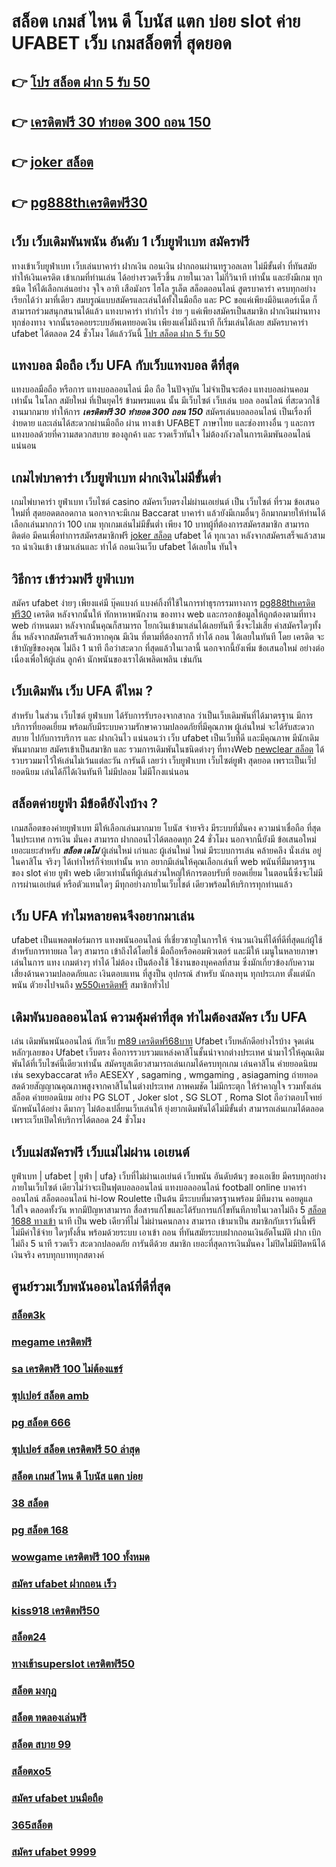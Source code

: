 # สล็อต เกมส์ ไหน ดี โบนัส แตก บ่อย   slot  ค่าย  UFABET  เว็บ  เกมสล็อตที่ สุดยอด

## 👉 [โปร สล็อต ฝาก 5 รับ 50](https://mabet.net/register/)
## 👉 [เครดิตฟรี 30 ทำยอด 300 ถอน 150](https://mabet.net/pg-slot-credit-free/)
## 👉 [joker สล็อต](https://member.mabet.net/?action=login)
## 👉 [pg888thเครดิตฟรี30](https://mabet.net/)

## เว็บ เว็บเดิมพันพนัน อันดับ 1  เว็บยูฟ่าเบท สมัครฟรี

ทางเข้าเว็บยูฟ่าเบท  เว็บเล่นบาคาร่า ฝากเงิน ถอนเงิน  ฝากถอนผ่านทรูวอลเลท ไม่มีขั้นต่ำ ที่ทันสมัย ทำให้เงินเครดิต เข้าเกมที่ท่านเล่น ได้อย่างรวดเร็วขึ้น ภายในเวลา ไม่กี่วินาที  เท่านั้น และยังมีเกม ทุกชนิด ให้ได้เลือกเล่นอย่าง จุใจ  อาทิ เสือมังกร ไฮโล รูเล็ต สล็อตออนไลน์ สูตรบาคาร่า ครบทุกอย่าง เรียกได้ว่า มาที่เดียว  สมบรูณ์แบบสมัครและเล่นได้ทั้งในมือถือ และ PC ขอแค่เพียงมีอินเตอร์เน็ต ก็สามารถร่วมสนุกสนานได้แล้ว แทงบาคาร่า  ทำกำไร ง่าย ๆ แค่เพียงสมัครเป็นสมาชิก ฝากเงินผ่านทางทุกช่องทาง จากนั้นรอคอยระบบอัพเดทยอดเงิน เพียงแค่ไม่ถึงนาที ก็เริ่มเล่นได้เลย สมัครบาคาร่า ufabet ได้ตลอด 24 ชั่วโมง ได้แล้ววันนี้ [โปร สล็อต ฝาก 5 รับ 50](https://mabet.net/pg-slot-credit-free/) 


##  แทงบอล มือถือ  เว็บ UFA  กับเว็บแทงบอล ดีที่สุด

แทงบอลมือถือ หรือการ แทงบอลออนไลน์ มือ ถือ ในปัจจุบัน ไม่จำเป็นจะต้อง แทงบอลผ่านคอม เท่านั้น ในโลก สมัยใหม่  ที่เป็นยุคไร้ ข้ามพรมแดน  นั้น มีเว็บไซต์ เว็บเล่น บอล ออนไลน์ ที่สะดวกใช้งานมากมาย ทำให้การ ***เครดิตฟรี 30 ทำยอด 300 ถอน 150*** สมัครเล่นบอลออนไลน์ เป็นเรื่องที่ง่ายดาย และเล่นได้สะดวกผ่านมือถือ ผ่าน  ทางเข้า UFABET ภาษาไทย และช่องทางอื่น ๆ  และการแทงบอลด้วยที่ความสดวกสบาย ของลูกค้า และ รวดเร็วทันใจ ไม่ต้องกังวลในการเดิมพันออนไลน์แน่นอน

##  เกมไพ่บาคาร่า  เว็บยูฟ่าเบท ฝากเงินไม่มีขั้นต่ำ

 เกมไพ่บาคาร่า   ยูฟ่าเบท   เว็บไซต์  casino สมัครเว็บตรงไม่ผ่านเอเย่นต์   เป็น เว็บไซต์ ที่รวม ข้อเสนอใหม่ที่  สุดยอดตลอดกาล นอกจากจะมีเกม  Baccarat บาคาร่า  แล้วยังมีเกมอื่นๆ อีกมากมายให้ท่านได้เลือกเล่นมากกว่า 100 เกม ทุกเกมเล่นไม่มีขั้นต่ำ เพียง 10 บาทผู้ที่ต้องการสมัครสมาชิก สามารถ ติดต่อ  มีคนเพื่อทำการสมัครสมาชิกฟรี [joker สล็อต](https://mabet.net/) ufabet ได้ ทุกเวลา  หลังจากสมัครเสร็จแล้วสามรถ นำเงินเข้า เข้ามาเล่นและ  ทำได้  ถอนเงินเว็บ ufabet ได้เลยใน ทันใจ

## วิธีการ เข้าร่วมฟรี  ยูฟ่าเบท  

สมัคร ufabet  ง่ายๆ  เพียงแค่มี  บุ๊คแบงก์ แบงค์กิ้งที่ใช้ในการทำธุรกรรมทางการ [pg888thเครดิตฟรี30](https://member.mabet.net/?action=login) เครดิต หลังจากนั้นให้ ทักหาหาพนักงาน ของทาง  web  และกรอกข้อมูลให้ถูกต้องตามที่ทาง web กำหนดมา หลังจากนั้นคุณก็สามารถ  โยกเงินเข้ามาเล่นได้เลยทันที ซึ่งจะไม่เสีย ค่าสมัครใดๆทั้งสิ้น หลังจากสมัครเสร็จแล้วหากคุณ มีเงิน ที่ตามที่ต้องการก็ ทำได้ ถอน ได้เลยในทันที โดย เครดิต จะเข้าบัญชีของคุณ  ไม่ถึง  1 นาที ถือว่าสะดวก ที่สุดแล้วในเวลานี้  นอกจากนี้ยังเพิ่ม ข้อเสนอใหม่ อย่างต่อเนื่องเพื่อให้ผู้เล่น ลูกค้า นักพนันของเราได้เพลิดเพลิน เช่นกัน

## เว็บเดิมพัน เว็บ UFA ดีไหม ?

สำหรับ ในส่วน  เว็บไซต์ ยูฟ่าเบท  ได้รับการรับรองจากสากล ว่าเป็นเว็บเดิมพันที่ได้มาตรฐาน  มีการบริการที่ยอดเยี่ยม พร้อมกับมีระบบความรักษาความปลอดภัยที่มีคุณภาพ  ผู้เล่นใหม่  จะได้รับสะดวกสบาย   ไปกับการบริการ  และ ฝากเงินไว แน่นอนว่า เว็บ  ufabet  เป็นเว็บที่ดี  และมีคุณภาพ  มีนักเดิมพันมากมาย  สมัครเข้าเป็นสมาชิก  และ รวมการเดิมพันในชนิดต่างๆ ที่ทางWeb [newclear สล็อต](https://bio.link/tisawago) ได้รวบรวมมาไว้ให้เล่นไม่เว้นแต่ละวัน การันตี เลยว่า  เว็บยูฟ่าเบท เว็บไซต์ยูฟ่า  สุดยอด  เพราะเป็นเว็ปยอดนิยม เล่นได้ก็ได้เงินทันที ไม่มีปลอม ไม่มีโกงแน่นอน

## สล็อตค่ายยูฟ่า มีข้อดียังไงบ้าง ?
 เกมสล็อตของค่ายยูฟ่าเบท  มีให้เลือกเล่นมากมาย โบนัส  จ่ายจริง มีระบบที่มั่นคง  ความน่าเชื่อถือ ที่สุดในประเทศ การเงิน มั่นคง สามารถ  ฝากถอนไวได้ตลอดทุก 24 ชั่วโมง นอกจากนี้ยังมี ข้อเสนอใหม่ เยอะแยะสำหรับ ***สล็อต เดโม่*** ผู้เล่นใหม่ เก่าและ ผู้เล่นใหม่ ใหม่ มีระบบการเล่น  คล้ายคลึง  นั่งเล่น อยู่ในคาสิโน  จริงๆ ได้เท่าไหร่ก็จ่ายเท่านั้น หาก อยากมีเล่นให้คุณเลือกเล่นที่ web พนันที่มีมาตรฐานของ slot ค่าย ยูฟ่า  web เดียวเท่านั้นที่ผู้เล่นส่วนใหญ่ให้การตอบรับที่ ยอดเยี่ยม ในตอนนี้ซึ่งจะไม่มีการผ่านเอเย่นต์ หรือตัวแทนใดๆ มีทุกอย่างภายในเว็บไชต์ เดียวพร้อมให้บริการทุกท่านแล้ว

## เว็บ UFA ทำไมหลายคนจึงอยากมาเล่น

ufabet  เป็นแพลตฟอร์มการ แทงพนันออนไลน์ ที่เชี่ยวชาญในการให้ จำนวนเงินที่ได้ที่ดีที่สุดแก่ผู้ใช้ สำหรับการทายผล ใดๆ สามารถ เข้าถึงได้โดยใช้  มือถือหรือคอมพิวเตอร์ และมีให้  เมนูในหลายภาษาเล่นในการ  แทง เกมต่างๆ  ทำได้  ไม่ต้อง เป็นต้องใช้ ใช้งานของบุคคลที่สาม ซึ่งมักเกี่ยวข้องกับความเสี่ยงด้านความปลอดภัยและ  เงินตอบแทน ที่สูงป็น อุปกรณ์ สำหรับ  นักลงทุน ทุกประเภท ตั้งแต่นักพนัน ตัวยงไปจนถึง [w550เครดิตฟรี](https://mabet.net/credit-free-50/) สมาชิกทั่วไป


##  เดิมพันบอลออนไลน์ ความคุ้มค่าที่สุด ทำไมต้องสมัคร เว็บ UFA 

เล่น เดิมพันพนันออนไลน์ กับเว็บ  [m89 เครดิตฟรี68บาท](https://mabet.net/credit-free-new/)  Ufabet เว็บหลักดีอย่างไรบ้าง จุดเด่นหลักๆเลยของ Ufabet เว็บตรง  คือการรวบรวมแหล่งคาสิโนชั้นนำจากต่างประเทศ นำมาไว้ให้คุณเดิมพันได้ที่เว็บไซค์นี้เดียวเท่านั้น สมัครยูสเดียวสามารถเล่นเกมได้ครบทุกเกม เล่นคาสิโน ค่ายยอดนิยม  เช่น  sexybaccarat หรือ AESEXY , sagaming , wmgaming , asiagaming ถ่ายทอดสดด้วยสัญญาณคุณภาพสูงจากคาสิโนในต่างประเทศ ภาพคมชัด ไม่มีกระตุก   ให้รำคาญใจ  รวมทั้งเล่นสล็อต ค่ายยอดนิยม  อย่าง PG SLOT , Joker slot , SG SLOT , Roma Slot ถือว่าตอบโจทย์นักพนันได้อย่าง ดีมากๆ ไม่ต้องเปลี่ยนเว็บเล่นให้ ยุ่งยากเดิมพันได้ไม่มีขั้นต่ำ สามารถเล่นเกมได้ตลอดเพราะเว็บเปิดให้บริการได้ตลอด 24 ชั่วโมง


##  เว็บแม่สมัครฟรี  เว็บแม่ไม่ผ่าน เอเยนต์

ยูฟ่าเบท | ufabet | ยูฟ่า | ufa} เว็บที่ไม่ผ่านเอเย่นต์   เว็บพนัน  อันดับต้นๆ  ของเอเชีย มีครบทุกอย่างภายในเว็บไซต์ เดียวไม่ว่าจะเป็นฟุตบอลออนไลน์ แทงบอลออนไลน์ football online บาคาร่าออนไลน์    สล็อตออนไลน์   hi-low    Roulette   เป็นต้น มีระบบที่มาตรฐานพร้อม มีทีมงาน คอยดูแลใส่ใจ ตลอดทั้งวัน  หากมีปัญหาสามารถ  สื่อสารแก้ไขและได้รับการแก้ไขทันทีภายในเวลาไม่ถึง 5 [สล็อต 1688 ทางเข้า](https://mabet.net/20-free-100/) นาที เป็น web เดียวที่ไม่ ไม่ผ่านคนกลาง  สามารถ เข้ามาเป็น สมาชิกกับเราวันนี้ฟรีไม่มีค่าใช้จ่าย ใดๆทั้งสิ้น พร้อมด้วยระบบ เอาเข้า ถอน ที่ทันสมัยระบบฝากถอนเงินอัตโนมัติ  ฝาก   เบิก ไม่ถึง 5 นาที รวดเร็ว สะดวกปลอดภัย การันตีด้วย สมาชิก เยอะที่สุดการเงินมั่นคง  ไม่ปิดไม่มีปิดหนีได้เงินจริง ครบทุกบาททุกสตางค์


## ศูนย์รวมเว็บพนันออนไลน์ที่ดีที่สุด

### [สล็อต3k](https://atom.io/themes/MABET.net%20โบนัสเยอะที่สุด%20เครดิตฟรี%2050%20แค่สมัครล่าสุด2021%20ฟรี%20008%20สล็อต%20ฝาก%2020%20รับ%20100%20แตกหนัก)
### [megame เครดิตฟรี](https://atom.io/themes/MABET.net%20โบนัสเยอะที่สุด%20สล็อต%20ฝาก%2010%20รับ%20100%20ล่าสุด%202021%20008%20สล็อต%20ฝาก%2020%20รับ%20100%20แตกหนัก)
### [sa เครดิตฟรี 100 ไม่ต้องแชร์](https://atom.io/themes/MABET.net%20โบนัสเยอะที่สุด%20สล็อต777คาสิโนออนไลน์%20008%20สล็อต%20ฝาก%2020%20รับ%20100%20แตกหนัก)
### [ซุปเปอร์ สล็อต amb](https://atom.io/themes/MABET.net%20โบนัสเยอะที่สุด%20เครดิตฟรี%2050%20ทํา%20ยอด%20300%20ถอน%20300%20ล่าสุด%20008%20สล็อต%20ฝาก%2020%20รับ%20100%20แตกหนัก)
### [pg สล็อต 666](https://atom.io/themes/MABET.net%20โบนัสเยอะที่สุด%20zuma789%20เครดิตฟรี%20008%20สล็อต%20ฝาก%2020%20รับ%20100%20แตกหนัก)
### [ซุปเปอร์ สล็อต เครดิตฟรี 50 ล่าสุด](https://atom.io/themes/MABET.net%20โบนัสเยอะที่สุด%20สล็อต%20ถอน%20เข้า%20วอ%20เลท%20ไม่มี%20ขั้นต่ำ%20008%20สล็อต%20ฝาก%2020%20รับ%20100%20แตกหนัก)
### [สล็อต เกมส์ ไหน ดี โบนัส แตก บ่อย](https://atom.io/themes/MABET.net%20โบนัสเยอะที่สุด%20เครดิตฟรี%20100%20แค่%20โหลด%20แอ%20ป%20008%20สล็อต%20ฝาก%2020%20รับ%20100%20แตกหนัก)
### [38 สล็อต](https://atom.io/themes/MABET.net%20โบนัสเยอะที่สุด%20เว็บ%20สล็อต%20ตรงจากต่างประเทศ%20008%20สล็อต%20ฝาก%2020%20รับ%20100%20แตกหนัก)
### [pg สล็อต 168](https://atom.io/themes/MABET.net%20โบนัสเยอะที่สุด%20ae%20slot%20เครดิตฟรี%2050%20008%20สล็อต%20ฝาก%2020%20รับ%20100%20แตกหนัก)
### [wowgame เครดิตฟรี 100 ทั้งหมด](https://atom.io/themes/MABET.net%20โบนัสเยอะที่สุด%20b2y%20เครดิตฟรี%202021%20008%20สล็อต%20ฝาก%2020%20รับ%20100%20แตกหนัก)
### [สมัคร ufabet ฝากถอน เร็ว](https://atom.io/themes/MABET.net%20โบนัสเยอะที่สุด%20bet%20สล็อต%20008%20สล็อต%20ฝาก%2020%20รับ%20100%20แตกหนัก)
### [kiss918 เครดิตฟรี50](https://atom.io/themes/MABET.net%20โบนัสเยอะที่สุด%20win888%20เครดิตฟรี%20008%20สล็อต%20ฝาก%2020%20รับ%20100%20แตกหนัก)
### [สล็อต24](https://atom.io/themes/MABET.net%20โบนัสเยอะที่สุด%20pxj%20เครดิตฟรี%20008%20สล็อต%20ฝาก%2020%20รับ%20100%20แตกหนัก)
### [ทางเข้าsuperslot เครดิตฟรี50](https://atom.io/themes/MABET.net%20โบนัสเยอะที่สุด%20สล็อต%20ทดลองเล่นฟรี%20ถอนได้2021%20008%20สล็อต%20ฝาก%2020%20รับ%20100%20แตกหนัก)
### [สล็อต มงกุฎ](https://atom.io/themes/MABET.net%20โบนัสเยอะที่สุด%20สล็อต%20pg%20เว็บตรงไม่ผ่านเอเย่นต์%202021%20008%20สล็อต%20ฝาก%2020%20รับ%20100%20แตกหนัก)
### [สล็อต ทดลองเล่นฟรี](https://atom.io/themes/MABET.net%20โบนัสเยอะที่สุด%20asia999%20เครดิตฟรี%2040%20ล่าสุด%20008%20สล็อต%20ฝาก%2020%20รับ%20100%20แตกหนัก)
### [สล็อต สบาย 99](https://atom.io/themes/MABET.net%20โบนัสเยอะที่สุด%20สมัคร%20ufabet%20เว็บตรง%20ไม่มีขั้นต่ํา%20008%20สล็อต%20ฝาก%2020%20รับ%20100%20แตกหนัก)
### [สล็อตxo5](https://atom.io/themes/MABET.net%20โบนัสเยอะที่สุด%20สล็อต%20texas%20008%20สล็อต%20ฝาก%2020%20รับ%20100%20แตกหนัก)
### [สมัคร ufabet บนมือถือ](https://atom.io/themes/MABET.net%20โบนัสเยอะที่สุด%20slotxo%20สล็อต%20ฝาก20รับ100%20008%20สล็อต%20ฝาก%2020%20รับ%20100%20แตกหนัก)
### [365สล็อต](https://atom.io/themes/MABET.net%20โบนัสเยอะที่สุด%20สล็อต%20ufa168%20008%20สล็อต%20ฝาก%2020%20รับ%20100%20แตกหนัก)
### [สมัคร ufabet 9999](https://atom.io/themes/MABET.net%20โบนัสเยอะที่สุด%20roar66%20เครดิตฟรี%20ล่าสุด%20008%20สล็อต%20ฝาก%2020%20รับ%20100%20แตกหนัก)